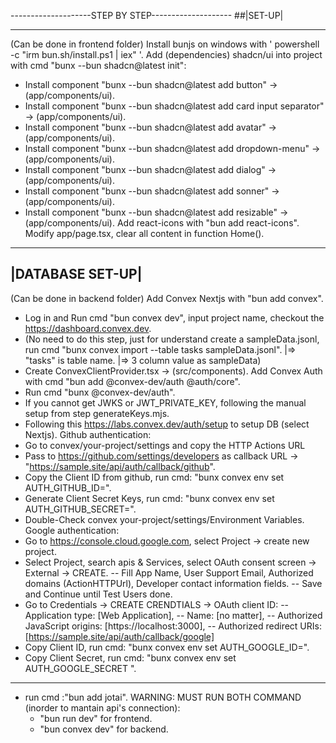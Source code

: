 --------------------STEP BY STEP--------------------
##|SET-UP|

---

(Can be done in frontend folder)
Install bunjs on windows with ' powershell -c "irm bun.sh/install.ps1 | iex" '.
Add (dependencies) shadcn/ui into project with cmd "bunx --bun shadcn@latest init":

- Install component "bunx --bun shadcn@latest add button" -> (app/components/ui).
- Install component "bunx --bun shadcn@latest add card input separator" -> (app/components/ui).
- Install component "bunx --bun shadcn@latest add avatar" -> (app/components/ui).
- Install component "bunx --bun shadcn@latest add dropdown-menu" -> (app/components/ui).
- Install component "bunx --bun shadcn@latest add dialog" -> (app/components/ui).
- Install component "bunx --bun shadcn@latest add sonner" -> (app/components/ui).
- Install component "bunx --bun shadcn@latest add resizable" -> (app/components/ui).
  Add react-icons with "bun add react-icons".
  Modify app/page.tsx, clear all content in function Home().

---

## |DATABASE SET-UP|

(Can be done in backend folder)
Add Convex Nextjs with "bun add convex".

- Log in and Run cmd "bun convex dev", input project name, checkout the https://dashboard.convex.dev.
- (No need to do this step, just for understand
  create a sampleData.jsonl, run cmd "bunx convex import --table tasks sampleData.jsonl".
  |=> "tasks" is table name.
  |=> 3 column value as sampleData)
- Create ConvexClientProvider.tsx -> (src/components).
  Add Convex Auth with cmd "bun add @convex-dev/auth @auth/core".
- Run cmd "bunx @convex-dev/auth".
- If you cannot get JWKS or JWT_PRIVATE_KEY, following the manual setup from step generateKeys.mjs.
- Following this https://labs.convex.dev/auth/setup to setup DB (select Nextjs).
  Github authentication:
- Go to convex/your-project/settings and copy the HTTP Actions URL
- Pass to https://github.com/settings/developers as callback URL -> "https://sample.site/api/auth/callback/github".
- Copy the Client ID from github, run cmd: "bunx convex env set AUTH_GITHUB_ID=<gitClientID>".
- Generate Client Secret Keys, run cmd: "bunx convex env set AUTH_GITHUB_SECRET=<cliSeKey>".
- Double-Check convex your-project/settings/Environment Variables.
  Google authentication:
- Go to https://console.cloud.google.com, select Project -> create new project.
- Select Project, search apis & Services, select OAuth consent screen -> External -> CREATE.
  -- Fill App Name, User Support Email, Authorized domains (ActionHTTPUrl), Developer contact information fields.
  -- Save and Continue until Test Users done.
- Go to Credentials -> CREATE CRENDTIALS -> OAuth client ID:
  -- Application type: [Web Application],
  -- Name: [no matter],
  -- Authorized JavaScript origins: [https://localhost:3000],
  -- Authorized redirect URIs: [https://sample.site/api/auth/callback/google]
- Copy Client ID, run cmd: "bunx convex env set AUTH_GOOGLE_ID=<clientID>".
- Copy Client Secret, run cmd: "bunx convex env set AUTH_GOOGLE_SECRET <cliSe>".

---

- run cmd :"bun add jotai".
  WARNING: MUST RUN BOTH COMMAND (inorder to mantain api's connection):
  - "bun run dev" for frontend.
  - "bun convex dev" for backend.
